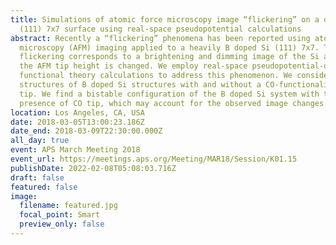 ```yaml
---
title: Simulations of atomic force microscopy image “flickering” on a doped Si
  (111) 7x7 surface using real-space pseudopotential calculations
abstract: Recently a “flickering” phenomena has been reported using atomic force
  microscopy (AFM) imaging applied to a heavily B doped Si (111) 7x7. The
  flickering corresponds to a brightening and dimming image of the Si adatoms as
  the AFM tip height is changed. We employ real-space pseudopotential-density
  functional theory calculations to address this phenomenon. We consider stable
  structures of B doped Si structures with and without a CO-functionalized AFM
  tip. We find a bistable configuration of the B doped Si system with the
  presence of CO tip, which may account for the observed image changes.
location: Los Angeles, CA, USA
date: 2018-03-05T13:00:23.186Z
date_end: 2018-03-09T22:30:00.000Z
all_day: true
event: APS March Meeting 2018
event_url: https://meetings.aps.org/Meeting/MAR18/Session/K01.15
publishDate: 2022-02-08T05:08:03.716Z
draft: false
featured: false
image:
  filename: featured.jpg
  focal_point: Smart
  preview_only: false
---
```

